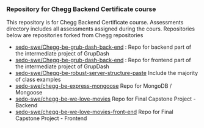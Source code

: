 ### Repository for Chegg Backend Certificate course
This repository is for Chegg Backend Certificate course.
Assessments directory includes all assessments assigned during the cours.
Repositories below are repositories forked from Chegg repositories
- [sedo-swe/Chegg-be-grub-dash-back-end](https://github.com/sedo-swe/chegg-be-grub-dash-back-end) : Repo for backend part of the intermediate project of GrupDash
- [sedo-swe/Chegg-be-grub-dash-back-end](https://github.com/sedo-swe/chegg-be-grub-dash-front-end) : Repo for frontend part of the intermediate project of GrupDash
- [sedo-swe/Chegg-be-robust-server-structure-paste](https://github.com/sedo-swe/chegg-be-robust-server-structure-paste) Include the majority of class examples
- [sedo-swe/chegg-be-express-mongoose](https://github.com/sedo-swe/chegg-be-express-mongoose) Repo for MongoDB / Mongoose
- [sedo-swe/chegg-be-we-love-movies](https://github.com/sedo-swe/chegg-be-we-love-movies) Repo for Final Capstone Project - Backend
- [sedo-swe/chegg-be-we-love-movies-front-end](https://github.com/sedo-swe/chegg-be-we-love-movies-front-end) Repo for Final Capstone Project - Frontend